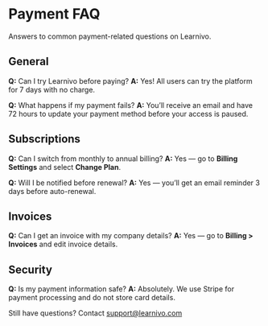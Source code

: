 # Payment FAQ

Answers to common payment-related questions on Learnivo.

## General

**Q:** Can I try Learnivo before paying?
**A:** Yes! All users can try the platform for 7 days with no charge.

**Q:** What happens if my payment fails?
**A:** You’ll receive an email and have 72 hours to update your payment method before your access is paused.

## Subscriptions

**Q:** Can I switch from monthly to annual billing?
**A:** Yes — go to **Billing Settings** and select **Change Plan**.

**Q:** Will I be notified before renewal?
**A:** Yes — you’ll get an email reminder 3 days before auto-renewal.

## Invoices

**Q:** Can I get an invoice with my company details?
**A:** Yes — go to **Billing > Invoices** and edit invoice details.

## Security

**Q:** Is my payment information safe?
**A:** Absolutely. We use Stripe for payment processing and do not store card details.

Still have questions? Contact [support@learnivo.com](mailto:support@learnivo.com)
